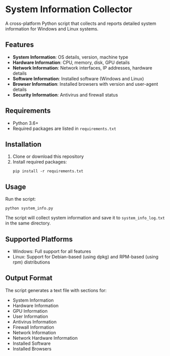 # System Information Collector

A cross-platform Python script that collects and reports detailed system information for Windows and Linux systems.

## Features

- **System Information**: OS details, version, machine type
- **Hardware Information**: CPU, memory, disk, GPU details
- **Network Information**: Network interfaces, IP addresses, hardware details
- **Software Information**: Installed software (Windows and Linux)
- **Browser Information**: Installed browsers with version and user-agent details
- **Security Information**: Antivirus and firewall status

## Requirements

- Python 3.6+
- Required packages are listed in `requirements.txt`

## Installation

1. Clone or download this repository
2. Install required packages:
   ```
   pip install -r requirements.txt
   ```

## Usage

Run the script:
```
python system_info.py
```

The script will collect system information and save it to `system_info_log.txt` in the same directory.

## Supported Platforms

- Windows: Full support for all features
- Linux: Support for Debian-based (using dpkg) and RPM-based (using rpm) distributions
  
## Output Format

The script generates a text file with sections for:
- System Information
- Hardware Information
- GPU Information
- User Information
- Antivirus Information
- Firewall Information
- Network Information
- Network Hardware Information
- Installed Software
- Installed Browsers 